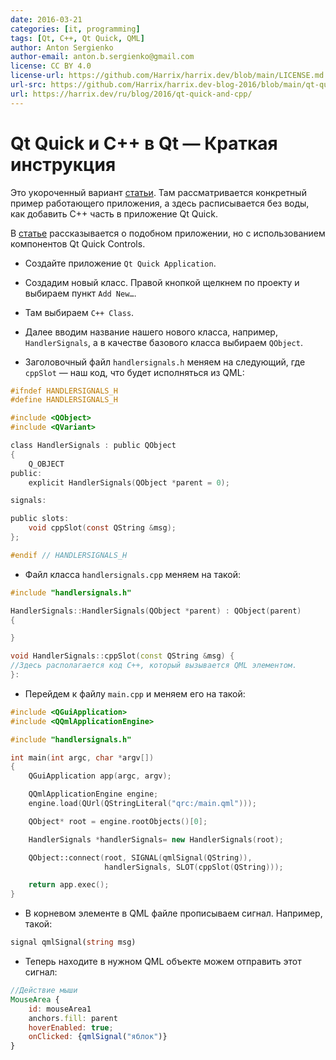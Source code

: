 ```yaml
---
date: 2016-03-21
categories: [it, programming]
tags: [Qt, C++, Qt Quick, QML]
author: Anton Sergienko
author-email: anton.b.sergienko@gmail.com
license: CC BY 4.0
license-url: https://github.com/Harrix/harrix.dev/blob/main/LICENSE.md
url-src: https://github.com/Harrix/harrix.dev-blog-2016/blob/main/qt-quick-and-cpp/qt-quick-and-cpp.md
url: https://harrix.dev/ru/blog/2016/qt-quick-and-cpp/
---
```


# Qt Quick и C++ в Qt — Краткая инструкция

Это укороченный вариант [статьи](https://github.com/Harrix/harrix.dev-blog-2016/blob/main/add-2-num-qt-quick/add-2-num-qt-quick.md). Там рассматривается конкретный пример работающего приложения, а здесь расписывается без воды, как добавить C++ часть в приложение Qt Quick.

В [статье](https://github.com/Harrix/harrix.dev-blog-2016/blob/main/add-2-num-qt-quick-controls/add-2-num-qt-quick-controls.md) рассказывается о подобном приложении, но с использованием компонентов Qt Quick Controls.

- Создайте приложение `Qt Quick Application`.

- Создадим новый класс. Правой кнопкой щелкнем по проекту и выбираем пункт `Add New…`.

- Там выбираем `C++ Class`.

- Далее вводим название нашего нового класса, например, `HandlerSignals`, а в качестве базового класса выбираем `QObject`.

- Заголовочный файл `handlersignals.h` меняем на следующий, где `cppSlot` — наш код, что будет исполняться из QML:

```h
#ifndef HANDLERSIGNALS_H
#define HANDLERSIGNALS_H

#include <QObject>
#include <QVariant>

class HandlerSignals : public QObject
{
    Q_OBJECT
public:
    explicit HandlerSignals(QObject *parent = 0);

signals:

public slots:
    void cppSlot(const QString &msg);
};

#endif // HANDLERSIGNALS_H
```

- Файл класса `handlersignals.cpp` меняем на такой:

```cpp
#include "handlersignals.h"

HandlerSignals::HandlerSignals(QObject *parent) : QObject(parent)
{

}

void HandlerSignals::cppSlot(const QString &msg) {
//Здесь располагается код С++, который вызывается QML элементом.
}:

```

- Перейдем к файлу `main.cpp` и меняем его на такой:

```cpp
#include <QGuiApplication>
#include <QQmlApplicationEngine>

#include "handlersignals.h"

int main(int argc, char *argv[])
{
    QGuiApplication app(argc, argv);

    QQmlApplicationEngine engine;
    engine.load(QUrl(QStringLiteral("qrc:/main.qml")));

    QObject* root = engine.rootObjects()[0];

    HandlerSignals *handlerSignals= new HandlerSignals(root);

    QObject::connect(root, SIGNAL(qmlSignal(QString)),
                     handlerSignals, SLOT(cppSlot(QString)));

    return app.exec();
}
```

- В корневом элементе в QML файле прописываем сигнал. Например, такой:

```qml
signal qmlSignal(string msg)
```

- Теперь находите в нужном QML объекте можем отправить этот сигнал:

```qml
//Действие мыши
MouseArea {
    id: mouseArea1
    anchors.fill: parent
    hoverEnabled: true;
    onClicked: {qmlSignal("яблок")}
}
```
